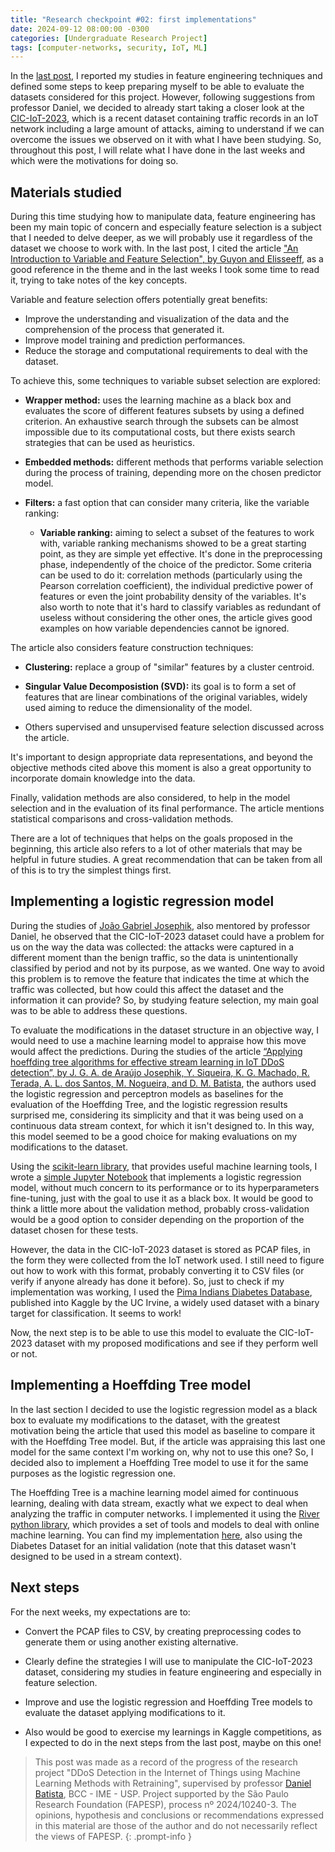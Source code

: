 ```yaml
---
title: "Research checkpoint #02: first implementations"
date: 2024-09-12 08:00:00 -0300
categories: [Undergraduate Research Project]
tags: [computer-networks, security, IoT, ML]
---
```


In the [last post](https://otavioolsilva.github.io/posts/research-01/), I reported my studies in feature engineering techniques and defined some steps to keep preparing myself to be able to evaluate the datasets considered for this project. However, following suggestions from professor Daniel, we decided to already start taking a closer look at the [CIC-IoT-2023](https://www.unb.ca/cic/datasets/iotdataset-2023.html), which is a recent dataset containing traffic records in an IoT network including a large amount of attacks, aiming to understand if we can overcome the issues we observed on it with what I have been studying. So, throughout this post, I will relate what I have done in the last weeks and which were the motivations for doing so.

## Materials studied

During this time studying how to manipulate data, feature engineering has been my main topic of concern and especially feature selection is a subject that I needed to delve deeper, as we will probably use it regardless of the dataset we choose to work with. In the last post, I cited the article ["An Introduction to Variable and Feature Selection", by Guyon and Elisseeff](https://dl.acm.org/doi/10.5555/944919.944968), as a good reference in the theme and in the last weeks I took some time to read it, trying to take notes of the key concepts.

Variable and feature selection offers potentially great benefits:
- Improve the understanding and visualization of the data and the comprehension of the process that generated it.
- Improve model training and prediction performances.
- Reduce the storage and computational requirements to deal with the dataset.

To achieve this, some techniques to variable subset selection are explored:

- **Wrapper method:** uses the learning machine as a black box and evaluates the score of different features subsets by using a defined criterion. An exhaustive search through the subsets can be almost impossible due to its computational costs, but there exists search strategies that can be used as heuristics.

- **Embedded methods:** different methods that performs variable selection during the process of training, depending more on the chosen predictor model.

- **Filters:** a fast option that can consider many criteria, like the variable ranking:
	- **Variable ranking:** aiming to select a subset of the features to work with, variable ranking mechanisms showed to be a great starting point, as they are simple yet effective. It's done in the preprocessing phase, independently of the choice of the predictor. Some criteria can be used to do it: correlation methods (particularly using the Pearson correlation coefficient), the individual predictive power of features or even the joint probability density of the variables. It's also worth to note that it's hard to classify variables as redundant of useless without considering the other ones, the article gives good examples on how variable dependencies cannot be ignored.

The article also considers feature construction techniques: 

- **Clustering:** replace a group of "similar" features by a cluster centroid.

- **Singular Value Decomposistion (SVD):** its goal is to form a set of features that are linear combinations of the original variables, widely used aiming to reduce the dimensionality of the model.

- Others supervised and unsupervised feature selection discussed across the article.

It's important to design appropriate data representations, and beyond the objective methods cited above this moment is also a great opportunity to incorporate domain knowledge into the data.

Finally, validation methods are also considered, to help in the model selection and in the evaluation of its final performance. The article mentions statistical comparisons and cross-validation methods.

There are a lot of techniques that helps on the goals proposed in the beginning, this article also refers to a lot of other materials that may be helpful in future studies. A great recommendation that can be taken from all of this is to try the simplest things first.

## Implementing a logistic regression model

During the studies of [João Gabriel Josephik](https://bv.fapesp.br/pt/pesquisador/728516/joao-gabriel-andrade-de-araujo-josephik/), also mentored by professor Daniel, he observed that the CIC-IoT-2023 dataset could have a problem for us on the way the data was collected: the attacks were captured in a different moment than the benign traffic, so the data is unintentionally classified by period and not by its purpose, as we wanted. One way to avoid this problem is to remove the feature that indicates the time at which the traffic was collected, but how could this affect the dataset and the information it can provide? So, by studying feature selection, my main goal was to be able to address these questions.

To evaluate the modifications in the dataset structure in an objective way, I would need to use a machine learning model to appraise how this move would affect the predictions. During the studies of the article [“Applying hoeffding tree algorithms for effective stream learning in IoT DDoS detection”, by J. G. A. de Araújo Josephik, Y. Siqueira, K. G. Machado, R. Terada, A. L. dos Santos, M. Nogueira, and D. M. Batista](https://ieeexplore.ieee.org/document/10361862), the authors used the logistic regression and perceptron models as baselines for the evaluation of the Hoeffding Tree, and the logistic regression results surprised me, considering its simplicity and that it was being used on a continuous data stream context, for which it isn't designed to. In this way, this model seemed to be a good choice for making evaluations on my modifications to the dataset.

Using the [scikit-learn library](https://scikit-learn.org/), that provides useful machine learning tools, I wrote a [simple Jupyter Notebook](https://colab.research.google.com/drive/1czd2piNXYlzHsVh_WR-QqiTVmbXs6kuU) that implements a logistic regression model, without much concern to its performance or to its hyperparameters fine-tuning, just with the goal to use it as a black box. It would be good to think a little more about the validation method, probably cross-validation would be a good option to consider depending on the proportion of the dataset chosen for these tests.

However, the data in the CIC-IoT-2023 dataset is stored as PCAP files, in the form they were collected from the IoT network used. I still need to figure out how to work with this format, probably converting it to CSV files (or verify if anyone already has done it before). So, just to check if my implementation was working, I used the [Pima Indians Diabetes Database](https://www.kaggle.com/datasets/uciml/pima-indians-diabetes-database), published into Kaggle by the UC Irvine, a widely used dataset with a binary target for classification. It seems to work!

Now, the next step is to be able to use this model to evaluate the CIC-IoT-2023 dataset with my proposed modifications and see if they perform well or not.

## Implementing a Hoeffding Tree model

In the last section I decided to use the logistic regression model as a black box to evaluate my modifications to the dataset, with the greatest motivation being the article that used this model as baseline to compare it with the Hoeffding Tree model. But, if the article was appraising this last one model for the same context I'm working on, why not to use this one? So, I decided also to implement a Hoeffding Tree model to use it for the same purposes as the logistic regression one.

The Hoeffding Tree is a machine learning model aimed for continuous learning, dealing with data stream, exactly what we expect to deal when analyzing the traffic in computer networks. I implemented it using the [River python library](https://riverml.xyz/latest/), which provides a set of tools and models to deal with online machine learning. You can find my implementation [here](https://colab.research.google.com/drive/1H6gaPFVfD9ta3J-5Nprsjef3_Twx6jY2), also using the Diabetes Dataset for an initial validation (note that this dataset wasn't designed to be used in a stream context).

## Next steps

For the next weeks, my expectations are to:

- Convert the PCAP files to CSV, by creating preprocessing codes to generate them or using another existing alternative.

- Clearly define the strategies I will use to manipulate the CIC-IoT-2023 dataset, considering my studies in feature engineering and especially in feature selection.

- Improve and use the logistic regression and Hoeffding Tree models to evaluate the dataset applying modifications to it.

- Also would be good to exercise my learnings in Kaggle competitions, as I expected to do in the next steps from the last post, maybe on this one!

> This post was made as a record of the progress of the research project "DDoS Detection in the Internet of Things using Machine Learning Methods with Retraining", supervised by professor [Daniel Batista](https://www.ime.usp.br/~batista/), BCC - IME - USP. Project supported by the São Paulo Research Foundation (FAPESP), process nº 2024/10240-3. The opinions, hypothesis and conclusions or recommendations expressed in this material are those of the author and do not necessarily reflect the views of FAPESP.
{: .prompt-info }

